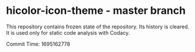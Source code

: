 # hicolor-icon-theme - master branch

This repository contains frozen state of the repository.
Its history is cleared. It is used only for static code
analysis with Codacy.

Commit Time: 1695162778